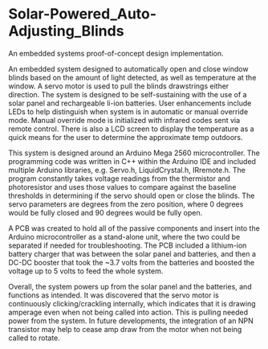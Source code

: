 # Solar-Powered_Auto-Adjusting_Blinds
An embedded systems proof-of-concept design implementation. 

An embedded system designed to automatically open and close window blinds based on the amount of light detected, as well as temperature at the window. A servo motor is used to pull the blinds drawstrings either direction. The system is designed to  be self-sustaining with the use of a solar panel and rechargeable li-ion batteries. User enhancements include LEDs to help distinguish when system is in automatic or manual override mode. Manual override mode is initialized with infrared codes sent via remote control. There is also a LCD screen to display the temperature as a quick means for the user to determine the approximate temp outdoors.

This system is designed around an Arduino Mega 2560 microcontroller. The programming code was written in C++ within the Arduino IDE and included multiple Arduino libraries, e.g. Servo.h, LiquidCrystal.h, IRremote.h. The program constantly takes voltage readings from the thermistor and photoresistor and uses those values to compare against the baseline thresholds in determining if the servo should open or close the blinds. The servo parameters are degrees from the zero position, where 0 degrees would be fully closed and 90 degrees would be fully open.

A PCB was created to hold all of the passive components and insert into the Arduino microcontroller as a stand-alone unit, where the two could be separated if needed for troubleshooting. The PCB included a lithium-ion battery charger that was between the solar panel and batteries, and then a DC-DC booster that took the ~3.7 volts from the batteries and boosted the voltage up to 5 volts to feed the whole system.

Overall, the system powers up from the solar panel and the batteries, and functions as intended. It was discovered that the servo motor is continuously clicking/crackling internally, which indicates that it is drawing amperage even when not being called into action. This is pulling needed power from the system. In future developments, the integration of an NPN transistor may help to cease amp draw from the motor when not being called to rotate.
